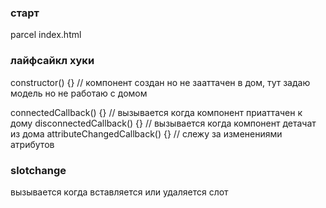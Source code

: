 ### старт
parcel index.html

### лайфсайкл хуки

constructor() {} // компонент создан но не зааттачен в дом, тут задаю модель но не работаю с домом

connectedCallback() {} // вызывается когда компонент приаттачен к дому
disconnectedCallback() {} // вызывается когда компонент детачат из дома
attributeChangedCallback() {} // слежу за изменениями атрибутов 

### slotchange
вызывается когда вставляется или удаляется слот
